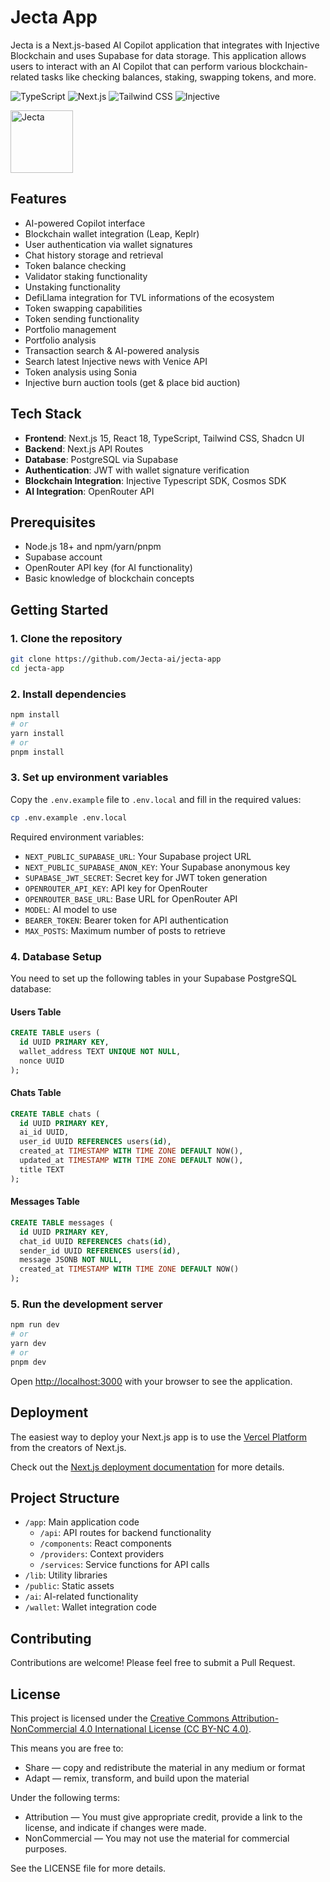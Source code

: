 # Jecta App

Jecta is a Next.js-based AI Copilot application that integrates with Injective Blockchain and uses Supabase for data storage. This application allows users to interact with an AI Copilot that can perform various blockchain-related tasks like checking balances, staking, swapping tokens, and more.

![TypeScript](https://img.shields.io/badge/TypeScript-3178C6?style=for-the-badge&logo=typescript&logoColor=white)
![Next.js](https://img.shields.io/badge/Next.js-000000?style=for-the-badge&logo=nextdotjs&logoColor=white)
![Tailwind CSS](https://img.shields.io/badge/Tailwind_CSS-06B6D4?style=for-the-badge&logo=tailwindcss&logoColor=white)
![Injective](https://img.shields.io/badge/Injective-0052FF?style=for-the-badge&logo=injectiveprotocol&logoColor=white)

<img src="https://pbs.twimg.com/profile_images/1887520476555046912/wxXggXte_400x400.jpg" alt="Jecta" width="100" height="100">

## Features

- AI-powered Copilot interface
- Blockchain wallet integration (Leap, Keplr)
- User authentication via wallet signatures
- Chat history storage and retrieval
- Token balance checking
- Validator staking functionality
- Unstaking functionality
- DefiLlama integration for TVL informations of the ecosystem
- Token swapping capabilities
- Token sending functionality
- Portfolio management
- Portfolio analysis
- Transaction search & AI-powered analysis
- Search latest Injective news with Venice API
- Token analysis using Sonia
- Injective burn auction tools (get & place bid auction)

## Tech Stack

- **Frontend**: Next.js 15, React 18, TypeScript, Tailwind CSS, Shadcn UI
- **Backend**: Next.js API Routes
- **Database**: PostgreSQL via Supabase
- **Authentication**: JWT with wallet signature verification
- **Blockchain Integration**: Injective Typescript SDK, Cosmos SDK
- **AI Integration**: OpenRouter API

## Prerequisites

- Node.js 18+ and npm/yarn/pnpm
- Supabase account
- OpenRouter API key (for AI functionality)
- Basic knowledge of blockchain concepts

## Getting Started

### 1. Clone the repository

```bash
git clone https://github.com/Jecta-ai/jecta-app
cd jecta-app
```

### 2. Install dependencies

```bash
npm install
# or
yarn install
# or
pnpm install
```

### 3. Set up environment variables

Copy the `.env.example` file to `.env.local` and fill in the required values:

```bash
cp .env.example .env.local
```

Required environment variables:

- `NEXT_PUBLIC_SUPABASE_URL`: Your Supabase project URL
- `NEXT_PUBLIC_SUPABASE_ANON_KEY`: Your Supabase anonymous key
- `SUPABASE_JWT_SECRET`: Secret key for JWT token generation
- `OPENROUTER_API_KEY`: API key for OpenRouter
- `OPENROUTER_BASE_URL`: Base URL for OpenRouter API
- `MODEL`: AI model to use
- `BEARER_TOKEN`: Bearer token for API authentication
- `MAX_POSTS`: Maximum number of posts to retrieve

### 4. Database Setup

You need to set up the following tables in your Supabase PostgreSQL database:

#### Users Table

```sql
CREATE TABLE users (
  id UUID PRIMARY KEY,
  wallet_address TEXT UNIQUE NOT NULL,
  nonce UUID
);
```

#### Chats Table

```sql
CREATE TABLE chats (
  id UUID PRIMARY KEY,
  ai_id UUID,
  user_id UUID REFERENCES users(id),
  created_at TIMESTAMP WITH TIME ZONE DEFAULT NOW(),
  updated_at TIMESTAMP WITH TIME ZONE DEFAULT NOW(),
  title TEXT
);
```

#### Messages Table

```sql
CREATE TABLE messages (
  id UUID PRIMARY KEY,
  chat_id UUID REFERENCES chats(id),
  sender_id UUID REFERENCES users(id),
  message JSONB NOT NULL,
  created_at TIMESTAMP WITH TIME ZONE DEFAULT NOW()
);
```

### 5. Run the development server

```bash
npm run dev
# or
yarn dev
# or
pnpm dev
```

Open [http://localhost:3000](http://localhost:3000) with your browser to see the application.

## Deployment

The easiest way to deploy your Next.js app is to use the [Vercel Platform](https://vercel.com/new?utm_medium=default-template&filter=next.js&utm_source=create-next-app&utm_campaign=create-next-app-readme) from the creators of Next.js.

Check out the [Next.js deployment documentation](https://nextjs.org/docs/app/building-your-application/deploying) for more details.

## Project Structure

- `/app`: Main application code
  - `/api`: API routes for backend functionality
  - `/components`: React components
  - `/providers`: Context providers
  - `/services`: Service functions for API calls
- `/lib`: Utility libraries
- `/public`: Static assets
- `/ai`: AI-related functionality
- `/wallet`: Wallet integration code

## Contributing

Contributions are welcome! Please feel free to submit a Pull Request.

## License

This project is licensed under the [Creative Commons Attribution-NonCommercial 4.0 International License (CC BY-NC 4.0)](https://creativecommons.org/licenses/by-nc/4.0/).

This means you are free to:

- Share — copy and redistribute the material in any medium or format
- Adapt — remix, transform, and build upon the material

Under the following terms:

- Attribution — You must give appropriate credit, provide a link to the license, and indicate if changes were made.
- NonCommercial — You may not use the material for commercial purposes.

See the LICENSE file for more details.
